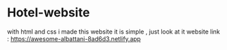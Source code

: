 # Hotel-website
with html and css i made this website
it is simple , just look at it
website link : https://awesome-albattani-8ad6d3.netlify.app
